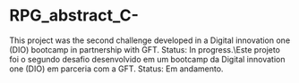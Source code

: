 # RPG_abstract_C-
This project was the second challenge developed in a Digital innovation one (DIO) bootcamp in partnership with GFT. Status: In progress.\Este projeto foi o segundo desafio desenvolvido em um bootcamp da Digital innovation one (DIO) em parceria com a GFT. Status: Em andamento.
